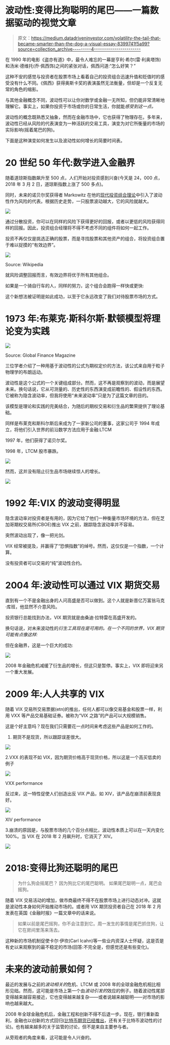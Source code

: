 # 波动性:变得比狗聪明的尾巴——一篇数据驱动的视觉文章

> 原文：<https://medium.datadriveninvestor.com/volatility-the-tail-that-became-smarter-than-the-dog-a-visual-essay-8399741f5a99?source=collection_archive---------4----------------------->

在 1990 年的电影《盗亦有道》中，最令人难忘的一幕是亨利·希尔(雷·利奥塔饰)和汤米·德维托(乔·佩西饰)之间的紧张对话，佩西问道:“怎么好笑？”

这种不安的感觉与投资者在股票市场上看着自己的投资组合迅速升值和贬值时的感受没有什么不同。《佩西》获得奥斯卡奖的表演虽然无法衡量，但却是一个反复无常的角色的缩影。

与其他金融概念不同，波动性可以让你对数学或金融一无所知，但仍能非常清晰地理解它。事实上，如果你投资于市场或你的日常生活，你就能*感受到这一点。*

波动性的概念既熟悉又抽象，然而在金融市场中，它也获得了物理存在。多年来，波动性已经从风险的代表演变为一种活跃的交易工具，演变为对它所衡量的市场的实际影响(摇着尾巴的狗)。

下面是这种演变如何发生以及波动性如何增长的简要时间表。

# 20 世纪 50 年代:数学进入金融界

随着道琼斯指数飙升至 500 点，人们开始对投资感到兴奋(今天是 24，000 点，2018 年 3 月 2 日，道琼斯指数上涨了 500 多点)。

同时，未来的诺贝尔奖获得者 Markowitz 在他的[现代投资组合理论](https://www.investopedia.com/terms/m/modernportfoliotheory.asp)中引入了波动性作为风险的代表。根据历史走势，一只股票波动越大，它的风险就越大。

![](img/ea1770ef9dbb02d33b0c3e0f67f1998e.png)

通过分散投资，你可以在同样的风险下获得更好的回报，或者以更低的风险获得同样的回报。因此，投资组合经理将不得不考虑不同的组件将如何一起工作。

投资不再仅仅是挑选正确的股票，而是寻找股票和其他资产的组合，将投资组合置于难以捉摸的“有效边界”。

![](img/79033ea0df52737e32e06ade85df512f.png)

Source: Wikipedia

就风险调整回报而言，有效边界将优于所有其他组合。

如果是一个骑自行车的人，同样的努力，这个组合会跑得一样快或更快:

这个新想法被证明是如此成功，以至于它永远改变了我们对待股票市场的方式。

# 1973 年:布莱克·斯科尔斯·默顿模型将理论变为实践

![](img/94bd1be2d4ba44e09d3d9c5a5630e25d.png)

Source: Global Finance Magazine

三位学者介绍了一种用基于波动性的公式为期权定价的方法，该公式来自用于粒子物理学的布朗运动。

波动性是这个公式的一个关键组成部分。然而，这不再是观察到的波动，而是展望未来。换句话说，它从可测量的、历史性的东西演变成前瞻性的、假设性的东西。它被称为隐含波动率，但我将使用“未来波动率”只是为了这篇文章的目的。

该模型是理论和实践的完美结合，为随后的期权交易和衍生品的繁荣提供了理论基础。

同样是布莱克和斯科尔斯后来成为了一家新公司的董事，这家公司于 1994 年成立，将他们引入世界的前沿数学方法应用于金融:LTCM

1997 年，他们获得了诺贝尔奖。

1998 年，LTCM 股市暴跌。

![](img/bcfd75905f80848a122ee68ecf9ce272.png)

然而，这并没有阻止衍生品市场继续惊人的增长。

![](img/47fe61e986a18397d8d0f74303c26efd.png)

# 1992 年:VIX 的波动变得明显

隐含波动率对投资者是有用的，因为它给了他们一种衡量市场环境的方法，但在芝加哥期权交易所(CBOE)推出 VIX 之前，跟踪隐含波动率并不容易。

突然波动出现了，像一把光剑。

VIX 经常被提及，并赢得了“恐惧指数”的绰号。然而，这仅仅是一个指数，一个计算。

没有投资者可以交易的“纯”波动性合约。

# 2004 年:波动性可以通过 VIX 期货交易

直到有一个不是金融出身的人问高盛是否可以做到。这个人就是新晋亿万富翁马克·库班，他显然不介意风险。

投资银行总能找到办法，VIX 期货就是由桑迪·拉特雷在高盛开发的。

换句话说，对未来波动性的*衍生工具现在是可用的。在一个不同的世界，VIX 期货可能有点像这样:*

但在金融界，这是一个巨大的成功:

![](img/89f3a51d8cab868eab52faf2a3a30611.png)

2008 年金融危机减缓了衍生品的增长，但这只是暂停。事实上，VIX 即将迎来另一个重大发展。

# 2009 年:人人共享的 VIX

随着 VIX 交易所交易票据(etn)的推出，任何人都可以像交易基金和股票一样，利用 VXX 等产品交易基础证券。被称为“VIX 之路”的产品可以大规模销售。

这是个好主意吗？现在我们只需要花一点时间来考虑这些产品是如何工作的。

1.  期货不是现货，所以跟踪误差很大。

![](img/3bb39a0b91836709db596a191a1f5a81.png)

2.VXX 的表现不如 VIX，因为期货价格高于现货价格，所以这是一个高买低卖的例子

![](img/5f945e111a630d2e56102a3ab8dc0d6c.png)

VXX performance

反过来，这一特性促使人们创造出反 VIX 产品，如 XIV，该产品在崩溃前表现良好。

![](img/3befd3d1958d9a484f1b1fe8913aef9d.png)

XIV performance

3.崩溃的原因是，与股票市场的几个百分点相比，波动性本质上可以在一天内变化 100%。当 VIX 在 2018 年 2 月飙升时，它消灭了 XIV。

![](img/0a8fc46fe3bb8febdea465b3b7bef55f.png)

# 2018:变得比狗还聪明的尾巴

> 为什么狗会摇尾巴？
> 因为狗比它的尾巴聪明。
> 如果尾巴聪明一点，尾巴会摇狗。

随着 VIX 交易活动的增加，做市商最终不得不在股票市场上进行动态对冲。这就是波动性本身如何开始推动市场的。或者用 VIX 期货投资者自己在 2018 年 2 月发表在英国《金融时报》一篇文章中的话来说。

> 如果以前是尾巴摇狗，你不会注意到它。周一发生的事情是尾巴抓住狗，让它在房间里荡来荡去。

这种新的市场机制促使卡尔·伊坎(Carl Icahn)等一些业内资深人士怀疑，这是否是有史以来观察到的最不稳定的市场(回答:不完全是，但感觉还是有些变化)。

# 未来的波动前景如何？

最近的发展与之前的*波动相关的*危机、LTCM 或 2008 年的全球金融危机相比相形见绌。然而，这可能是市场上第一个由*波动引发的*效应的例子。随着波动性尾部变得越来越容易接近，它也变得越来越复杂——或者说越来越聪明——对市场的影响也越来越大。

2008 年全球金融危机后，金融工程和创新不得不后退一步。现在，银行重新盈利，金融也以创新的方式回归([比特币期货已经推出](https://www.cnbc.com/2017/12/17/worlds-largest-futures-exchange-set-to-launch-bitcoin-futures-sunday-night.html)，还有关于比特币波动性的讨论)。也有越来越多的关于监管的讨论，但不是来自主要参与者。

从旁观者的角度来看，这可能是令人兴奋的。